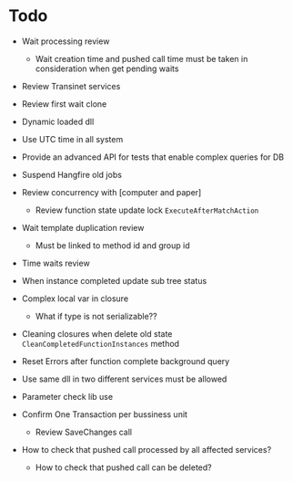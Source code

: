 ﻿# Todo
* Wait processing review
	* Wait creation time and pushed call time must be taken in consideration when get pending waits
* Review Transinet services
* Review first wait clone
* Dynamic loaded dll 
* Use UTC time in all system

* Provide an advanced API for tests that enable complex queries for DB

* Suspend Hangfire old jobs

* Review concurrency with [computer and paper]
	* Review function state update lock `ExecuteAfterMatchAction`

* Wait template duplication review
	* Must be linked to method id and group id
* Time waits review
* When instance completed update sub tree status
* Complex local var in closure
	* What if type is not serializable??

* Cleaning closures when delete old state `CleanCompletedFunctionInstances` method
* Reset Errors after function complete background query

* Use same dll in two different services must be allowed

* Parameter check lib use
* Confirm One Transaction per bussiness unit
	* Review SaveChanges call

* How to check that pushed call processed by all affected services?
	* How to check that pushed call can be deleted?